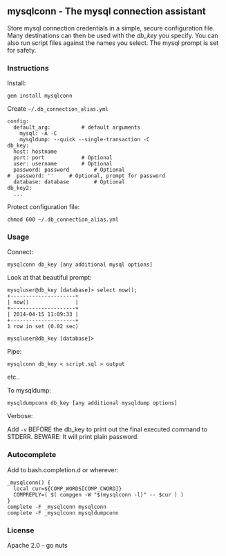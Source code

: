 mysqlconn - The mysql connection assistant
------------------------------------------

Store mysql connection credentials in a simple, secure configuration file. Many destinations can then be used with
the *db_key* you specify. You can also run script files against the names you select. The mysql prompt is set
for safety.

### Instructions

Install:

`gem install mysqlconn`

Create `~/.db_connection_alias.yml`

    config:
      default_arg:          # default arguments
        mysql: -A -C
        mysqldump: --quick --single-transaction -C
    db_key:
      host: hostname
      port: port			# Optional
      user: username		# Optional
      password: password		# Optional
    #  password: ''		# Optional, prompt for password
      database: database		# Optional
    db_key2:
      ...

Protect configuration file:

`chmod 600 ~/.db_connection_alias.yml`

### Usage

Connect:

`mysqlconn db_key [any additional mysql options]`

Look at that beautiful prompt:

    mysqluser@db_key [database]> select now();
    +---------------------+
    | now()               |
    +---------------------+
    | 2014-04-15 11:09:33 |
    +---------------------+
    1 row in set (0.02 sec)
    
    mysqluser@db_key [database]>

Pipe:

`mysqlconn db_key < script.sql > output`

etc..

To mysqldump:

`mysqldumpconn db_key [any additional mysqldump options]`

Verbose:

Add `-v` BEFORE the db_key to print out the final executed command to STDERR. BEWARE: It will print plain password.

### Autocomplete

Add to bash.completion.d or wherever:

    _mysqlconn() {
      local cur=${COMP_WORDS[COMP_CWORD]}
      COMPREPLY=( $( compgen -W "$(mysqlconn -l)" -- $cur ) )
    }
    complete -F _mysqlconn mysqlconn
    complete -F _mysqlconn mysqldumpconn

### License

Apache 2.0 - go nuts
